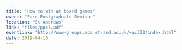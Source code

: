 ```yaml
---
title: "How to win at board games"
event: "Pure Postgraduate Seminar"
location: "St Andrews"
link: "files/pps7.pdf"
eventlink: "http://www-groups.mcs.st-and.ac.uk/~ac323/index.html"
date: 2019-04-16
---
```

